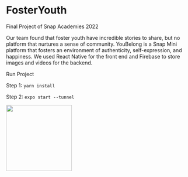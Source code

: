 # FosterYouth
Final Project of Snap Academies 2022

Our team found that foster youth have incredible stories to share, but no platform that nurtures a sense of community. YouBelong is a Snap Mini platform that fosters an environment of authenticity, self-expression, and happiness. We used React Native for the front end and Firebase to store images and videos for the backend.

Run Project

Step 1: `yarn install`

Step 2: `expo start --tunnel`

<img src="https://github.com/sonyakim-dev/git-practice/blob/main/foster-youth-sonya-small.gif?raw=true" width="180"/>
